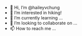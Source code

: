 - 👋 Hi, I’m @haileyvchung
- 👀 I’m interested in hiking!
- 🌱 I’m currently learning ...
- 💞️ I’m looking to collaborate on ...
- 📫 How to reach me ...

<!---
haileyvchung/haileyvchung is a ✨ special ✨ repository because its `README.md` (this file) appears on your GitHub profile.
You can click the Preview link to take a look at your changes.
--->
